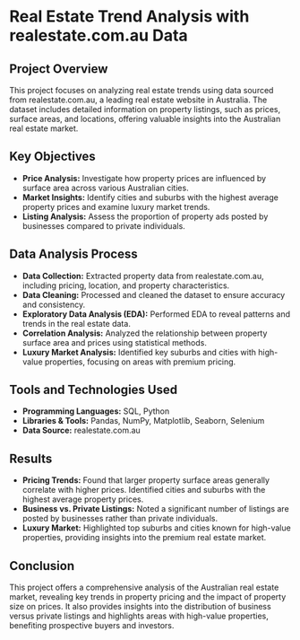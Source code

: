 
# Real Estate Trend Analysis with realestate.com.au Data

## Project Overview

This project focuses on analyzing real estate trends using data sourced from realestate.com.au, a leading real estate website in Australia. The dataset includes detailed information on property listings, such as prices, surface areas, and locations, offering valuable insights into the Australian real estate market.

## Key Objectives

- **Price Analysis:** Investigate how property prices are influenced by surface area across various Australian cities.
- **Market Insights:** Identify cities and suburbs with the highest average property prices and examine luxury market trends.
- **Listing Analysis:** Assess the proportion of property ads posted by businesses compared to private individuals.

## Data Analysis Process

- **Data Collection:** Extracted property data from realestate.com.au, including pricing, location, and property characteristics.
- **Data Cleaning:** Processed and cleaned the dataset to ensure accuracy and consistency.
- **Exploratory Data Analysis (EDA):** Performed EDA to reveal patterns and trends in the real estate data.
- **Correlation Analysis:** Analyzed the relationship between property surface area and prices using statistical methods.
- **Luxury Market Analysis:** Identified key suburbs and cities with high-value properties, focusing on areas with premium pricing.

## Tools and Technologies Used

- **Programming Languages:** SQL, Python
- **Libraries & Tools:** Pandas, NumPy, Matplotlib, Seaborn, Selenium
- **Data Source:** realestate.com.au

## Results

- **Pricing Trends:** Found that larger property surface areas generally correlate with higher prices. Identified cities and suburbs with the highest average property prices.
- **Business vs. Private Listings:** Noted a significant number of listings are posted by businesses rather than private individuals.
- **Luxury Market:** Highlighted top suburbs and cities known for high-value properties, providing insights into the premium real estate market.

## Conclusion

This project offers a comprehensive analysis of the Australian real estate market, revealing key trends in property pricing and the impact of property size on prices. It also provides insights into the distribution of business versus private listings and highlights areas with high-value properties, benefiting prospective buyers and investors.
